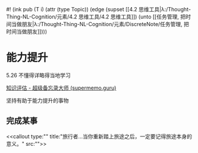 #! (ink pub (T i) (attr (type Topic)) (edge (supset [[4.2 思维工具|λ:/Thought-Thing-NL-Cognition/元素/4.2 思维工具/4.2 思维工具]]) (unto [[任务管理, 把时间当做朋友|λ:/Thought-Thing-NL-Cognition/元素/DiscreteNote/任务管理, 把时间当做朋友]])))

# 能力提升

5.26 不懂得详略得当地学习

[知识评估 - 超级备忘录大师 (supermemo.guru)](https://supermemo.guru/wiki/Knowledge_valuation)

坚持有助于能力提升的事物

## 完成某事

<<callout type:"" title:"旅行者...当你重新踏上旅途之后，一定要记得旅途本身的意义。" src:"">>
